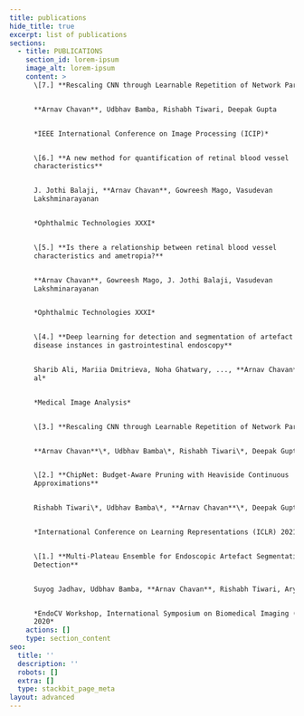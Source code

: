 ```yaml
---
title: publications
hide_title: true
excerpt: list of publications
sections:
  - title: PUBLICATIONS
    section_id: lorem-ipsum
    image_alt: lorem-ipsum
    content: >
      \[7.] **Rescaling CNN through Learnable Repetition of Network Parameters**


      **Arnav Chavan**, Udbhav Bamba, Rishabh Tiwari, Deepak Gupta


      *IEEE International Conference on Image Processing (ICIP)*


      \[6.] **A new method for quantification of retinal blood vessel
      characteristics**


      J. Jothi Balaji, **Arnav Chavan**, Gowreesh Mago, Vasudevan
      Lakshminarayanan


      *Ophthalmic Technologies XXXI*


      \[5.] **Is there a relationship between retinal blood vessel
      characteristics and ametropia?**


      **Arnav Chavan**, Gowreesh Mago, J. Jothi Balaji, Vasudevan
      Lakshminarayanan


      *Ophthalmic Technologies XXXI*


      \[4.] **Deep learning for detection and segmentation of artefact and
      disease instances in gastrointestinal endoscopy**


      Sharib Ali, Mariia Dmitrieva, Noha Ghatwary, ..., **Arnav Chavan**  *Et
      al*


      *Medical Image Analysis*


      \[3.] **Rescaling CNN through Learnable Repetition of Network Parameters**


      **Arnav Chavan**\*, Udbhav Bamba\*, Rishabh Tiwari\*, Deepak Gupta\*


      \[2.] **ChipNet: Budget-Aware Pruning with Heaviside Continuous
      Approximations**


      Rishabh Tiwari\*, Udbhav Bamba\*, **Arnav Chavan**\*, Deepak Gupta\*


      *International Conference on Learning Representations (ICLR) 2021*


      \[1.] **Multi-Plateau Ensemble for Endoscopic Artefact Segmentation and
      Detection**


      Suyog Jadhav, Udbhav Bamba, **Arnav Chavan**, Rishabh Tiwari, Aryan Raj


      *EndoCV Workshop, International Symposium on Biomedical Imaging (ISBI)
      2020*
    actions: []
    type: section_content
seo:
  title: ''
  description: ''
  robots: []
  extra: []
  type: stackbit_page_meta
layout: advanced
---
```


